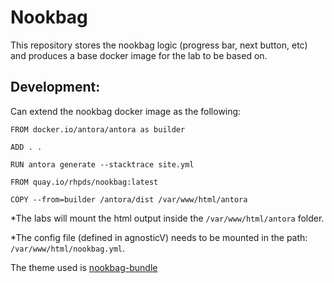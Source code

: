 # Nookbag

This repository stores the nookbag logic (progress bar, next button, etc) and produces a base docker image for the lab to be based on.

## Development:

Can extend the nookbag docker image as the following:
```
FROM docker.io/antora/antora as builder

ADD . .

RUN antora generate --stacktrace site.yml

FROM quay.io/rhpds/nookbag:latest

COPY --from=builder /antora/dist /var/www/html/antora
```

*The labs will mount the html output inside the `/var/www/html/antora` folder.

*The config file (defined in agnosticV) needs to be mounted in the path: `/var/www/html/nookbag.yml`.

The theme used is [nookbag-bundle](https://github.com/rhpds/nookbag-bundle)

